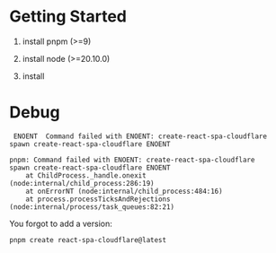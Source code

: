 # Getting Started

1. install pnpm (>=9)

2. install node (>=20.10.0)

3. install

# Debug

```
 ENOENT  Command failed with ENOENT: create-react-spa-cloudflare
spawn create-react-spa-cloudflare ENOENT

pnpm: Command failed with ENOENT: create-react-spa-cloudflare
spawn create-react-spa-cloudflare ENOENT
    at ChildProcess._handle.onexit (node:internal/child_process:286:19)
    at onErrorNT (node:internal/child_process:484:16)
    at process.processTicksAndRejections (node:internal/process/task_queues:82:21)
```

You forgot to add a version:

```
pnpm create react-spa-cloudflare@latest
```
